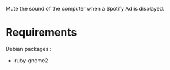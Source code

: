 Mute the sound of the computer when a Spotify Ad is displayed.

Requirements
============

Debian packages :

* ruby-gnome2
